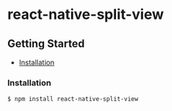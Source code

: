 # react-native-split-view

## Getting Started

- [Installation](#installation)

### Installation

```bash
$ npm install react-native-split-view
```

